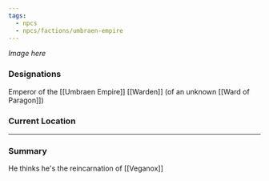 ```yaml
---
tags:
  - npcs
  - npcs/factions/umbraen-empire
---
```

*Image here*

### Designations
Emperor of the [[Umbraen Empire]]
[[Warden]] (of an unknown [[Ward of Paragon]])

### Current Location


___
### Summary
He thinks he's the reincarnation of [[Veganox]]



